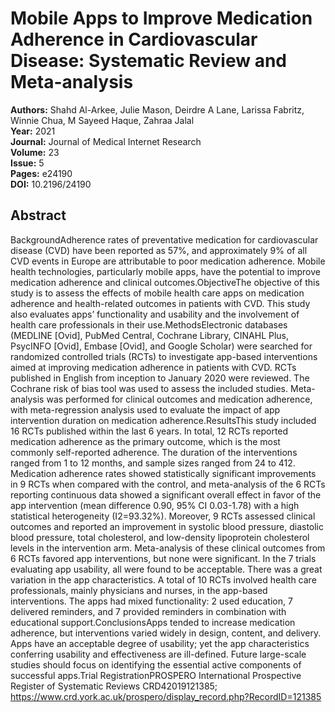 # Mobile Apps to Improve Medication Adherence in Cardiovascular Disease: Systematic Review and Meta-analysis

**Authors:** Shahd Al-Arkee, Julie Mason, Deirdre A Lane, Larissa Fabritz, Winnie Chua, M Sayeed Haque, Zahraa Jalal  
**Year:** 2021  
**Journal:** Journal of Medical Internet Research  
**Volume:** 23  
**Issue:** 5  
**Pages:** e24190  
**DOI:** 10.2196/24190  

## Abstract
BackgroundAdherence rates of preventative medication for cardiovascular disease (CVD) have been reported as 57%, and approximately 9% of all CVD events in Europe are attributable to poor medication adherence. Mobile health technologies, particularly mobile apps, have the potential to improve medication adherence and clinical outcomes.ObjectiveThe objective of this study is to assess the effects of mobile health care apps on medication adherence and health-related outcomes in patients with CVD. This study also evaluates apps’ functionality and usability and the involvement of health care professionals in their use.MethodsElectronic databases (MEDLINE [Ovid], PubMed Central, Cochrane Library, CINAHL Plus, PsycINFO [Ovid], Embase [Ovid], and Google Scholar) were searched for randomized controlled trials (RCTs) to investigate app-based interventions aimed at improving medication adherence in patients with CVD. RCTs published in English from inception to January 2020 were reviewed. The Cochrane risk of bias tool was used to assess the included studies. Meta-analysis was performed for clinical outcomes and medication adherence, with meta-regression analysis used to evaluate the impact of app intervention duration on medication adherence.ResultsThis study included 16 RCTs published within the last 6 years. In total, 12 RCTs reported medication adherence as the primary outcome, which is the most commonly self-reported adherence. The duration of the interventions ranged from 1 to 12 months, and sample sizes ranged from 24 to 412. Medication adherence rates showed statistically significant improvements in 9 RCTs when compared with the control, and meta-analysis of the 6 RCTs reporting continuous data showed a significant overall effect in favor of the app intervention (mean difference 0.90, 95% CI 0.03-1.78) with a high statistical heterogeneity (I2=93.32%). Moreover, 9 RCTs assessed clinical outcomes and reported an improvement in systolic blood pressure, diastolic blood pressure, total cholesterol, and low-density lipoprotein cholesterol levels in the intervention arm. Meta-analysis of these clinical outcomes from 6 RCTs favored app interventions, but none were significant. In the 7 trials evaluating app usability, all were found to be acceptable. There was a great variation in the app characteristics. A total of 10 RCTs involved health care professionals, mainly physicians and nurses, in the app-based interventions. The apps had mixed functionality: 2 used education, 7 delivered reminders, and 7 provided reminders in combination with educational support.ConclusionsApps tended to increase medication adherence, but interventions varied widely in design, content, and delivery. Apps have an acceptable degree of usability; yet the app characteristics conferring usability and effectiveness are ill-defined. Future large-scale studies should focus on identifying the essential active components of successful apps.Trial RegistrationPROSPERO International Prospective Register of Systematic Reviews CRD42019121385; https://www.crd.york.ac.uk/prospero/display_record.php?RecordID=121385

